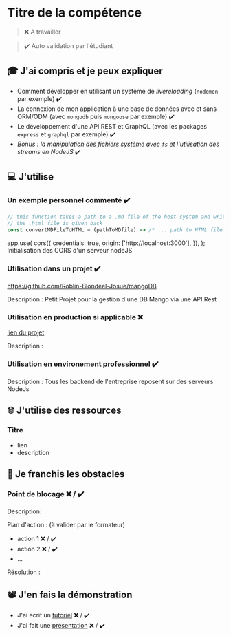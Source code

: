 # Titre de la compétence

> ❌ A travailler

> ✔️ Auto validation par l'étudiant

## 🎓 J'ai compris et je peux expliquer

- Comment développer en utilisant un système de *livereloading* (`nodemon` par exemple)  ✔️
- La connexion de mon application à une base de données avec et sans ORM/ODM (avec `mongodb` puis `mongoose` par exemple)  ✔️
- Le développement d'une API REST et GraphQL (avec les packages `express` et `graphql` par exemple)  ✔️
- *Bonus : la manipulation des fichiers système avec `fs` et l'utilisation des streams en NodeJS*  ✔️

## 💻 J'utilise

### Un exemple personnel commenté  ✔️

```javascript
// this function takes a path to a .md file of the host system and write the HTML version of this file
// the .html file is given back
const convertMDFileToHTML = (pathToMDfile) => /* ... path to HTML file */
```
 app.use(
    cors({
      credentials: true,
      origin: ['http://localhost:3000'],
    }),
  );
Initialisation des CORS d'un serveur nodeJS

### Utilisation dans un projet  ✔️

https://github.com/Roblin-Blondeel-Josue/mangoDB

Description : Petit Projet pour la gestion d'une DB Mango via une API Rest 

### Utilisation en production si applicable ❌ 

[lien du projet](...)

Description :

### Utilisation en environement professionnel  ✔️

Description : Tous les backend de l'entreprise reposent sur des serveurs NodeJs 

## 🌐 J'utilise des ressources

### Titre

- lien
- description

## 🚧 Je franchis les obstacles

### Point de blocage ❌ / ✔️

Description:

Plan d'action : (à valider par le formateur)

- action 1 ❌ / ✔️
- action 2 ❌ / ✔️
- ...

Résolution :

## 📽️ J'en fais la démonstration

- J'ai ecrit un [tutoriel](...) ❌ / ✔️
- J'ai fait une [présentation](...) ❌ / ✔️
